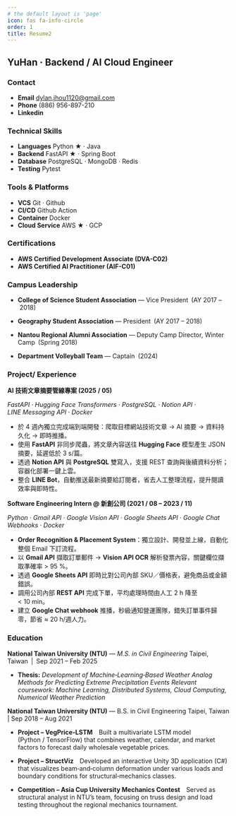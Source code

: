 ```yaml
---
# the default layout is 'page'
icon: fas fa-info-circle
order: 1
title: Resume2
---
```

<!-- ===== 單欄 Header 區 ===== -->
<div class="row">
  <div class="col-12" markdown="1">

## YuHan · Backend / AI Cloud Engineer

  </div>
</div>

<!-- ====== 既有雙欄區 ====== -->
<div class="row g-4" markdown="1">

  <!-- 左欄 -->
  <aside class="col-md-4" markdown="1">

### Contact

- **Email** dylan.jhou1120@gmail.com
- **Phone** (886) 956-897-210
- **Linkedin**

### Technical Skills

- **Languages** Python ★ · Java
- **Backend** FastAPI ★ · Spring Boot
- **Database** PostgreSQL · MongoDB · Redis
- **Testing** Pytest

### Tools & Platforms

- **VCS** Git · Github
- **CI/CD** Github Action
- **Container** Docker
- **Cloud Service** AWS ★ · GCP

### Certifications

- **AWS Certified Development Associate (DVA-C02)**
- **AWS Certified AI Practitioner (AIF-C01)**

### Campus Leadership

- **College of Science Student Association** — Vice President (AY 2017 – 2018)
- **Geography Student Association** — President (AY 2017 – 2018)
- **Nantou Regional Alumni Association** — Deputy Camp Director, Winter Camp (Spring 2018)
- **Department Volleyball Team** — Captain (2024)
  </aside>

  <!-- 右欄 -->
  <main class="col-md-8" markdown="1">

### Project/ Experience

**AI 技術文章摘要管線專案 (2025 / 05)**

*FastAPI · Hugging Face Transformers · PostgreSQL · Notion API · LINE Messaging API · Docker*

- 於 4 週內獨立完成端到端開發：爬取目標網站技術文章 → AI 摘要 → 資料持久化 → 即時推播。
- 使用 **FastAPI** 非同步爬蟲，將文章內容送往 **Hugging Face** 模型產生 JSON 摘要，延遲低於 3 s/篇。
- 透過 **Notion API** 與 **PostgreSQL** 雙寫入，支援 REST 查詢與後續資料分析；容器化部署一鍵上雲。
- 整合 **LINE Bot**，自動推送最新摘要給訂閱者，省去人工整理流程，提升閱讀效率與即時性。

**Software Engineering Intern @ 新創公司 (2021 / 08 – 2023 / 11)**

*Python · Gmail API · Google Vision API · Google Sheets API · Google Chat Webhooks · Docker*

- **Order Recognition & Placement System**：獨立設計、開發並上線，自動化整個 Email 下訂流程。
- 以 **Gmail API** 擷取訂單郵件 → **Vision API OCR** 解析發票內容，關鍵欄位擷取準確率 > 95 %。
- 透過 **Google Sheets API** 即時比對公司內部 SKU／價格表，避免商品或金額錯誤。
- 調用公司內部 **REST API** 完成下單，平均處理時間由人工 2 h 降至 < 10 min。
- 建立 **Google Chat webhook** 推播，秒級通知營運團隊，錯失訂單事件歸零，節省 ≈ 20 h/週人力。

### Education
**National Taiwan University (NTU)** — *M.S. in Civil Engineering*
Taipei, Taiwan | Sep 2021 – Feb 2025

- **Thesis:** *Development of Machine‑Learning‑Based Weather Analog Methods for Predicting Extreme Precipitation Events*
*Relevant coursework: Machine Learning, Distributed Systems, Cloud Computing, Numerical Weather Prediction*

**National Taiwan University (NTU)** — B.S. in Civil Engineering
Taipei, Taiwan | Sep 2018 – Aug 2021

- **Project – VegPrice‑LSTM** Built a multivariate LSTM model (Python / TensorFlow) that combines weather, calendar, and market factors to forecast daily wholesale vegetable prices.
- **Project – StructViz** Developed an interactive Unity 3D application (C#) that visualizes beam‑and‑column deformation under various loads and boundary conditions for structural‑mechanics classes.
- **Competition – Asia Cup University Mechanics Contest** Served as structural analyst in NTU’s team, focusing on truss design and load testing throughout the regional mechanics tournament.

  </main>

</div>
